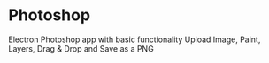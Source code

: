 # Photoshop

Electron Photoshop app with basic functionality
Upload Image, Paint, Layers, Drag & Drop and Save as a PNG
